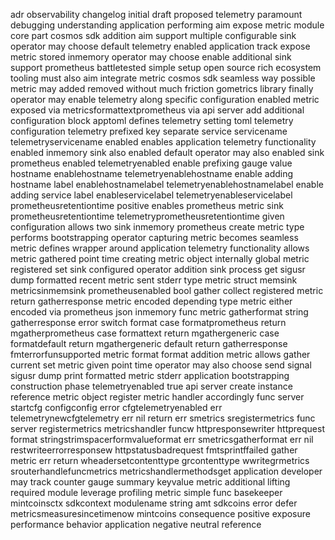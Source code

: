 adr observability changelog initial draft proposed telemetry paramount debugging understanding application performing aim expose metric module core part cosmos sdk addition aim support multiple configurable sink operator may choose default telemetry enabled application track expose metric stored inmemory operator may choose enable additional sink support prometheus battletested simple setup open source rich ecosystem tooling must also aim integrate metric cosmos sdk seamless way possible metric may added removed without much friction gometrics library finally operator may enable telemetry along specific configuration enabled metric exposed via metricsformattextprometheus via api server add additional configuration block apptoml defines telemetry setting toml telemetry configuration telemetry prefixed key separate service servicename telemetryservicename enabled enables application telemetry functionality enabled inmemory sink also enabled default operator may also enabled sink prometheus enabled telemetryenabled enable prefixing gauge value hostname enablehostname telemetryenablehostname enable adding hostname label enablehostnamelabel telemetryenablehostnamelabel enable adding service label enableservicelabel telemetryenableservicelabel prometheusretentiontime positive enables prometheus metric sink prometheusretentiontime telemetryprometheusretentiontime given configuration allows two sink inmemory prometheus create metric type performs bootstrapping operator capturing metric becomes seamless metric defines wrapper around application telemetry functionality allows metric gathered point time creating metric object internally global metric registered set sink configured operator addition sink process get sigusr dump formatted recent metric sent stderr type metric struct memsink metricsinmemsink prometheusenabled bool gather collect registered metric return gatherresponse metric encoded depending type metric either encoded via prometheus json inmemory func metric gatherformat string gatherresponse error switch format case formatprometheus return mgatherprometheus case formattext return mgathergeneric case formatdefault return mgathergeneric default return gatherresponse fmterrorfunsupported metric format format addition metric allows gather current set metric given point time operator may also choose send signal sigusr dump print formatted metric stderr application bootstrapping construction phase telemetryenabled true api server create instance reference metric object register metric handler accordingly func server startcfg configconfig error cfgtelemetryenabled err telemetrynewcfgtelemetry err nil return err smetrics sregistermetrics func server registermetrics metricshandler funcw httpresponsewriter httprequest format stringstrimspacerformvalueformat err smetricsgatherformat err nil restwriteerrorresponsew httpstatusbadrequest fmtsprintffailed gather metric err return wheadersetcontenttype grcontenttype wwritegrmetrics srouterhandlefuncmetrics metricshandlermethodsget application developer may track counter gauge summary keyvalue metric additional lifting required module leverage profiling metric simple func basekeeper mintcoinsctx sdkcontext modulename string amt sdkcoins error defer metricsmeasuresincetimenow mintcoins consequence positive exposure performance behavior application negative neutral reference